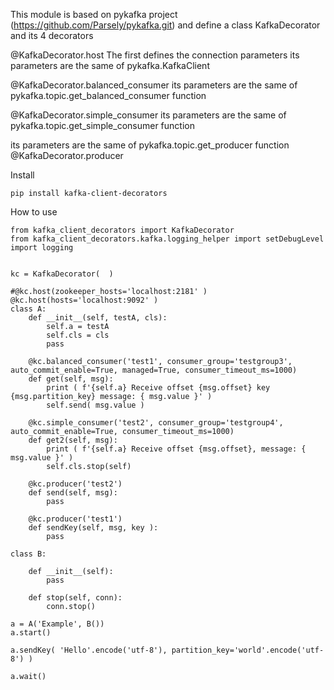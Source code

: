 

This module is based on pykafka project (https://github.com/Parsely/pykafka.git) 
and define a class KafkaDecorator and its 4 decorators

@KafkaDecorator.host
The first defines the connection parameters
its parameters are the same of pykafka.KafkaClient  


@KafkaDecorator.balanced_consumer
its parameters are the same of pykafka.topic.get_balanced_consumer function


@KafkaDecorator.simple_consumer
its parameters are the same of pykafka.topic.get_simple_consumer function

its parameters are the same of pykafka.topic.get_producer function
@KafkaDecorator.producer

Install

	pip install kafka-client-decorators
 
How to use

	from kafka_client_decorators import KafkaDecorator
	from kafka_client_decorators.kafka.logging_helper import setDebugLevel
	import logging


	kc = KafkaDecorator(  )

	#@kc.host(zookeeper_hosts='localhost:2181' )
	@kc.host(hosts='localhost:9092' )
	class A:
		def __init__(self, testA, cls):
			self.a = testA
			self.cls = cls
			pass

		@kc.balanced_consumer('test1', consumer_group='testgroup3', auto_commit_enable=True, managed=True, consumer_timeout_ms=1000)
		def get(self, msg):
			print ( f'{self.a} Receive offset {msg.offset} key {msg.partition_key} message: { msg.value }' )
			self.send( msg.value )

		@kc.simple_consumer('test2', consumer_group='testgroup4', auto_commit_enable=True, consumer_timeout_ms=1000)
		def get2(self, msg):
			print ( f'{self.a} Receive offset {msg.offset}, message: { msg.value }' )
			self.cls.stop(self)

		@kc.producer('test2')
		def send(self, msg):
			pass

		@kc.producer('test1')
		def sendKey(self, msg, key ):
			pass

	class B:

		def __init__(self):
			pass
			
		def stop(self, conn):
			conn.stop()

	a = A('Example', B())
	a.start()

	a.sendKey( 'Hello'.encode('utf-8'), partition_key='world'.encode('utf-8') )

	a.wait()



